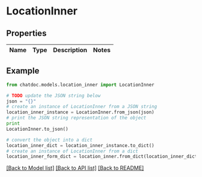 # LocationInner


## Properties
Name | Type | Description | Notes
------------ | ------------- | ------------- | -------------

## Example

```python
from chatdoc.models.location_inner import LocationInner

# TODO update the JSON string below
json = "{}"
# create an instance of LocationInner from a JSON string
location_inner_instance = LocationInner.from_json(json)
# print the JSON string representation of the object
print
LocationInner.to_json()

# convert the object into a dict
location_inner_dict = location_inner_instance.to_dict()
# create an instance of LocationInner from a dict
location_inner_form_dict = location_inner.from_dict(location_inner_dict)
```
[[Back to Model list]](../README.md#documentation-for-models) [[Back to API list]](../README.md#documentation-for-api-endpoints) [[Back to README]](../README.md)



